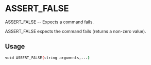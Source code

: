 # ASSERT_FALSE
ASSERT_FALSE -- Expects a command fails.

ASSERT_FALSE expects the command fails (returns a non-zero value).

## Usage
```sh
void ASSERT_FALSE(string arguments,...)
```
